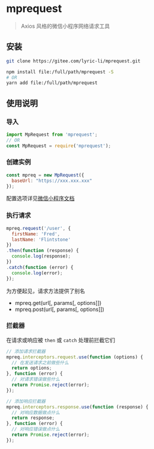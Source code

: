# mprequest

> Axios 风格的微信小程序网络请求工具


## 安装

```bash
git clone https://gitee.com/lyric-li/mprequest.git

npm install file:/full/path/mprequest -S
# OR
yarn add file:/full/path/mprequest
```

## 使用说明

### 导入

```javascript
import MpRequest from 'mprequest';
// OR
const MpRequest = require('mprequest');
```

### 创建实例

```javascript
const mpreq = new MpRequest({
  baseUrl: "https://xxx.xxx.xxx"
});
```

配置选项详见[微信小程序文档](https://developers.weixin.qq.com/miniprogram/dev/api/network/request/wx.request.html)

### 执行请求

```javascript
mpreq.request('/user', {
  firstName: 'Fred',
  lastName: 'Flintstone'
})
.then(function (response) {
  console.log(response);
})
.catch(function (error) {
  console.log(error);
});
```

为方便起见，请求方法提供了别名

- mpreq.get(url[, params[, options]])
- mpreq.post(url[, params[, options]])


### 拦截器

在请求或响应被 `then` 或 `catch` 处理前拦截它们

```javascript
// 添加请求拦截器
mpreq.interceptors.request.use(function (options) {
  // 在发送请求之前做些什么
  return options;
}, function (error) {
  // 对请求错误做些什么
  return Promise.reject(error);
});

// 添加响应拦截器
mpreq.interceptors.response.use(function (response) {
  // 对响应数据做点什么
  return response;
}, function (error) {
  // 对响应错误做点什么
  return Promise.reject(error);
});
```

